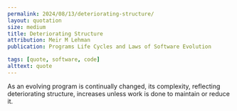 ```yaml
---
permalink: 2024/08/13/deteriorating-structure/
layout: quotation
size: medium
title: Deteriorating Structure
attribution: Meir M Lehman
publication: Programs Life Cycles and Laws of Software Evolution

tags: [quote, software, code]
alttext: quote
---
```


As an evolving program is continually changed, its complexity, reflecting deteriorating structure, 
increases unless work is done to maintain or reduce it.
